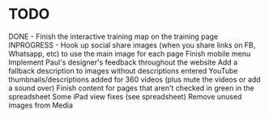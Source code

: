 # TODO

DONE - Finish the interactive training map on the training page
INPROGRESS - Hook up social share images (when you share links on FB, Whatsapp, etc) to use the main image for each page
Finish mobile menu
Implement Paul's designer's feedback throughout the website
Add a fallback description to images without descriptions entered
YouTube thumbnails/descriptions added for 360 videos (plus mute the videos or add a sound over)
Finish content for pages that aren't checked in green in the spreadsheet
Some iPad view fixes (see spreadsheet)
Remove unused images from Media